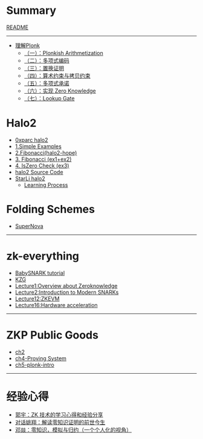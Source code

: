 # Summary

[README](../README.md)

---

- [理解Plonk](./plonk-intro-cn/plonk-intro.md)
    - [（一）：Plonkish Arithmetization](./plonk-intro-cn/plonk-arithmetization.md)
    - [（二）：多项式编码](./plonk-intro-cn/plonk-lagrange-basis.md)
    - [（三）：置换证明](./plonk-intro-cn/plonk-permutation.md)
    - [（四）：算术约束与拷贝约束](./plonk-intro-cn/plonk-constraints.md)
    - [（五）：多项式承诺](./plonk-intro-cn/plonk-polycom.md)
    - [（六）：实现  Zero Knowledge](./plonk-intro-cn/plonk-randomizing.md)
    - [（七）：Lookup Gate](./plonk-intro-cn/plonk-lookup.md)

# Halo2
- [0xparc halo2](./halo2/0xparc%20halo2.md)
- [1.Simple Examples](./halo2/1.%20Simple%20Examples.md)
- [2.Fibonacci(halo2-hope)](./halo2/2.%20Fibonacci%20(halo2-hope).md)
- [3. Fibonacci (ex1+ex2)](./halo2/3.%20Fibonacci%20(ex1+ex2).md)
- [4. IsZero Check (ex3)](./halo2/4.%20IsZero%20Check%20(ex3).md)
- [halo2 Source Code](./halo2/halo2%20Source%20Code.md)
- [StarLi halo2](./halo2/StarLi%20halo2.md)
    - [Learning Process](./halo2/wait%20todo/Learning%20Process.md)


# Folding Schemes
- [SuperNova](./Nova/SuperNova.md) 

---
# zk-everything
- [BabySNARK tutorial](./zk-everything/BabySNARK%20tutorial.md)
- [KZG](./zk-everything/zk-learning-miles/KZG.md)
- [Lecture1:Overview about Zeroknowledge](./zk-everything/zk-learning-miles/Lecture1:Overview%20about%20Zeroknowledge.md)
- [Lecture2:Introduction to Modern SNARKs](./zk-everything/zk-learning-miles/Lecture2:Introduction%20to%20Modern%20SNARKs.md)
- [Lecture12:ZKEVM](./zk-everything/zk-learning-miles/Lecture12:ZKEVM.md)
- [Lecture16:Hardware acceleration](./zk-everything/zk-learning-miles/Lecture16:Hardware%20acceleration.md)

---
# ZKP Public Goods
- [ch2](./public%20goods/第二章.md)
- [ch4-Proving System](./public%20goods/4-Proving-System.md)
- [ch5-plonk-intro](./public%20goods/5-plonk-intro.md)

---
# 经验心得

- [郭宇：ZK 技术的学习心得和经验分享](./exp/guoyu.md)
- [对话姚翔：解读零知识证明的前世今生](./exp/freeyao.md)
- [邓燚：零知识，模拟与归约（一个个人化的视角）](https://zhuanlan.zhihu.com/p/268305208)
